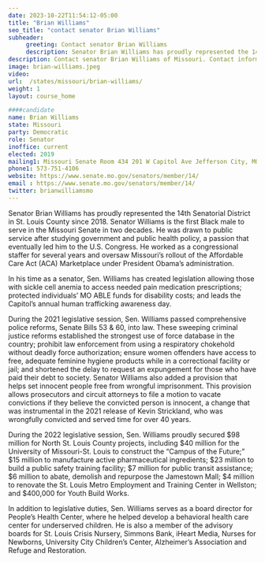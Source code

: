 ```yaml
---
date: 2023-10-22T11:54:12-05:00
title: "Brian Williams"
seo_title: "contact senator Brian Williams"
subheader:
     greeting: Contact senator Brian Williams
     description: Senator Brian Williams has proudly represented the 14th Senatorial District in St. Louis County since 2018. Senator Williams is the first Black male to serve in the Missouri Senate in two decades. He was drawn to public service after studying government and public health policy, a passion that eventually led him to the U.S. Congress.
description: Contact senator Brian Williams of Missouri. Contact information for Brian Williams includes email address, phone number, and mailing address.
image: brian-williams.jpeg
video:
url:  /states/missouri/brian-williams/
weight: 1
layout: course_home

####candidate
name: Brian Williams
state: Missouri
party: Democratic
role: Senator
inoffice: current
elected: 2019
mailing1: Missouri Senate Room 434 201 W Capitol Ave Jefferson City, MO 65101
phone1: 573-751-4106
website: https://www.senate.mo.gov/senators/member/14/
email : https://www.senate.mo.gov/senators/member/14/
twitter: brianwilliamsmo
---
```


Senator Brian Williams has proudly represented the 14th Senatorial District in St. Louis County since 2018. Senator Williams is the first Black male to serve in the Missouri Senate in two decades. He was drawn to public service after studying government and public health policy, a passion that eventually led him to the U.S. Congress. He worked as a congressional staffer for several years and oversaw Missouri’s rollout of the Affordable Care Act (ACA) Marketplace under President Obama’s administration.

In his time as a senator, Sen. Williams has created legislation allowing those with sickle cell anemia to access needed pain medication prescriptions; protected individuals’ MO ABLE funds for disability costs; and leads the Capitol’s annual human trafficking awareness day.

During the 2021 legislative session, Sen. Williams passed comprehensive police reforms, Senate Bills 53 & 60, into law. These sweeping criminal justice reforms established the strongest use of force database in the country; prohibit law enforcement from using a respiratory chokehold without deadly force authorization; ensure women offenders have access to free, adequate feminine hygiene products while in a correctional facility or jail; and shortened the delay to request an expungement for those who have paid their debt to society. Senator Williams also added a provision that helps set innocent people free from wrongful imprisonment. This provision allows prosecutors and circuit attorneys to file a motion to vacate convictions if they believe the convicted person is innocent, a change that was instrumental in the 2021 release of Kevin Strickland, who was wrongfully convicted and served time for over 40 years.

During the 2022 legislative session, Sen. Williams proudly secured $98 million for North St. Louis County projects, including $40 million for the University of Missouri-St. Louis to construct the “Campus of the Future;” $15 million to manufacture active pharmaceutical ingredients; $23 million to build a public safety training facility; $7 million for public transit assistance; $6 million to abate, demolish and repurpose the Jamestown Mall; $4 million to renovate the St. Louis Metro Employment and Training Center in Wellston; and $400,000 for Youth Build Works.

In addition to legislative duties, Sen. Williams serves as a board director for People’s Health Center, where he helped develop a behavioral health care center for underserved children. He is also a member of the advisory boards for St. Louis Crisis Nursery, Simmons Bank, iHeart Media, Nurses for Newborns, University City Children’s Center, Alzheimer’s Association and Refuge and Restoration.
